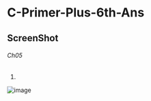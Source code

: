 # C-Primer-Plus-6th-Ans

## **ScreenShot**


###### Ch05

1.
![image](https://user-images.githubusercontent.com/65354319/120786768-32d12900-c561-11eb-8a9e-351a8057aa04.png)
